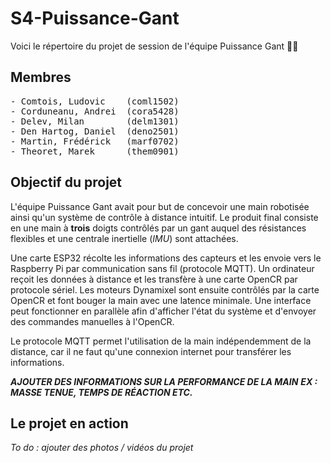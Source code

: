 # S4-Puissance-Gant

Voici le répertoire du projet de session de l'équipe Puissance Gant :gloves::robot:

## Membres
<pre>
- Comtois, Ludovic    (coml1502)
- Corduneanu, Andrei  (cora5428)
- Delev, Milan        (delm1301)
- Den Hartog, Daniel  (deno2501)
- Martin, Frédérick   (marf0702)
- Theoret, Marek      (them0901)
</pre>

## Objectif du projet
L'équipe Puissance Gant avait pour but de concevoir une main robotisée ainsi qu'un système de contrôle à distance intuitif. Le produit final consiste en une main à **trois** doigts contrôlés par un gant auquel des résistances flexibles et une centrale inertielle (*IMU*) sont attachées.

Une carte ESP32 récolte les informations des capteurs et les envoie vers le Raspberry Pi par communication sans fil (protocole MQTT). Un ordinateur reçoit les données à distance et les transfère à une carte OpenCR par protocole sériel. Les moteurs Dynamixel sont ensuite contrôlés par la carte OpenCR et font bouger la main avec une latence minimale. Une interface peut fonctionner en parallèle afin d'afficher l'état du système et d'envoyer des commandes manuelles à l'OpenCR.

Le protocole MQTT permet l'utilisation de la main indépendemment de la distance, car il ne faut qu'une connexion internet pour transférer les informations.

***AJOUTER DES INFORMATIONS SUR LA PERFORMANCE DE LA MAIN***
***EX : MASSE TENUE, TEMPS DE RÉACTION ETC.***

## Le projet en action

*To do : ajouter des photos / vidéos du projet*

